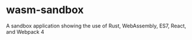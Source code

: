 # wasm-sandbox
A sandbox application showing the use of Rust, WebAssembly, ES7, React, and Webpack 4
